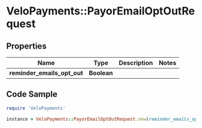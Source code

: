# VeloPayments::PayorEmailOptOutRequest

## Properties

Name | Type | Description | Notes
------------ | ------------- | ------------- | -------------
**reminder_emails_opt_out** | **Boolean** |  | 

## Code Sample

```ruby
require 'VeloPayments'

instance = VeloPayments::PayorEmailOptOutRequest.new(reminder_emails_opt_out: null)
```


